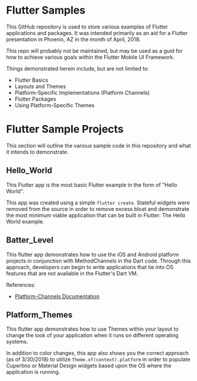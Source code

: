 # Flutter Samples
This GitHub repository is used to store various examples of Flutter applications and packages.  It was intended primarily as an aid for a Flutter presentation in Phoenix, AZ in the month of April, 2018.

This repo will probably not be maintained, but may be used as a guid for how to achieve various goals within the Flutter Mobile UI Framework.

Things demonstrated herein include, but are not limited to:
- Flutter Basics
- Layouts and Themes
- Platform-Specific Implementations (Platform Channels)
- Flutter Packages
- Using Platform-Specific Themes

# Flutter Sample Projects
This section will outline the various sample code in this repository and what it intends to demonstrate.

## Hello_World
This Flutter app is the most basic Flutter example in the form of "Hello World".

This app was created using a simple `flutter create`.  Stateful widgets were removed from the source in order to remove excess bloat and demonstrate the most minimum viable application that can be built in Flutter: The Hello World example.

## Batter_Level
This flutter app demonstrates how to use the iOS and Android platform projects in conjunction with MethodChannels in the Dart code.  Through this approach, developers can begin to write applications that tie into OS features that are not available in the Flutter's Dart VM.

References:
- [Platform-Channels Documentation](https://flutter.io/platform-channels)

## Platform_Themes
This flutter app demonstrates how to use Themes within your layout to change the look of your application when it runs on different operating systems.

In addition to color changes, this app also shows you the correct approach (as of 3/30/2018) to utilize `Theme.of(context).platform` in order to populate Cupertino or Material Design widgets based upon the OS where the application is running.